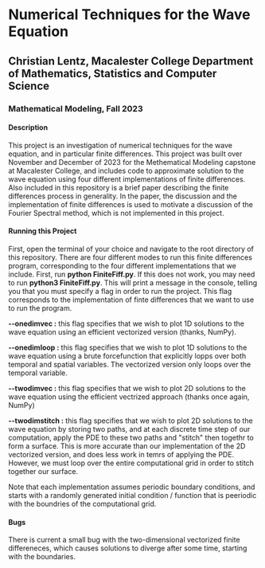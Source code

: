 # Numerical Techniques for the Wave Equation
## Christian Lentz, Macalester College Department of Mathematics, Statistics and Computer Science
### Mathematical Modeling, Fall 2023

#### Description 

This project is an investigation of numerical techniques for the wave equation, and in particular finite differences. This project was built over November and December of 2023 for the Methematical Modeling capstone at Macalester College, and includes code to approximate solution to the wave equation using four different implementations of finite differences. Also included in this repository is a brief paper describing the finite differences process in generality. In the paper, the discussion and the implementation of finite differences is used to motivate a discussion of the Fourier Spectral method, which is not implemented in this project. 

#### Running this Project

First, open the terminal of your choice and navigate to the root directory of this repository. There are four different modes to run this finite differences program, corresponding to the four different implementations that 
we include. First, run **python FiniteFiff.py**. If this does not work, you may need to run **python3 FiniteFiff.py**. This will print a message in the console, telling you that you must specify a flag in order to run the project. This flag corresponds to the implementation of finte differences that we want to use to run the program. 

**--onedimvec :** this flag specifies that we wish to plot 1D solutions to the wave equation using an efficient vectorized version (thanks, NumPy). 

**--onedimloop :** this flag specifies that we wish to plot 1D solutions to the wave equation using a brute forcefunction that explicitly lopps over both temporal and spatial variables. The vectorized version only loops over the temporal variable. 

**--twodimvec :** this flag specifies that we wish to plot 2D solutions to the wave equation using the efficient vectrized approach (thanks once again, NumPy)

**--twodimstitch :** this flag specifies that we wish to plot 2D solutions to the wave equation by storing two paths, and at each discrete time step of our computation, apply the PDE to these two paths and "stitch" then togethr to form a surface. This is more accurate than our implementation of the 2D vectorized version, and does less work in temrs of applying the PDE. However, we must loop over the entire computational grid in order to stitch together our surface. 

Note that each implementation assumes periodic boundary conditions, and starts with a randomly generated initial condition / function that is peeriodic with the boundries of the computational grid. 

#### Bugs 

There is current a small bug with the two-dimensional vectorized finite differeneces, which causes solutions to diverge after some time, starting with the boundaries. 

